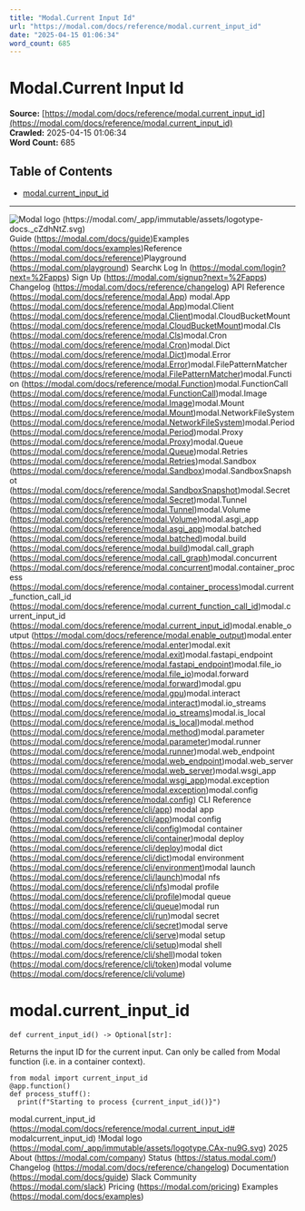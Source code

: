 ```yaml
---
title: "Modal.Current Input Id"
url: "https://modal.com/docs/reference/modal.current_input_id"
date: "2025-04-15 01:06:34"
word_count: 685
---
```


# Modal.Current Input Id

**Source:** [https://modal.com/docs/reference/modal.current_input_id](https://modal.com/docs/reference/modal.current_input_id)  
**Crawled:** 2025-04-15 01:06:34  
**Word Count:** 685

## Table of Contents

- [modal.current_input_id](#modalcurrentinputid)

---

![Modal logo (https://modal.com/_app/immutable/assets/logotype-docs._cZdhNtZ.svg)](https://modal.com/docs)
Guide (https://modal.com/docs/guide)Examples (https://modal.com/docs/examples)Reference (https://modal.com/docs/reference)Playground (https://modal.com/playground)
Search`K`
Log In (https://modal.com/login?next=%2Fapps) Sign Up (https://modal.com/signup?next=%2Fapps)
Changelog (https://modal.com/docs/reference/changelog) API Reference (https://modal.com/docs/reference/modal.App) modal.App (https://modal.com/docs/reference/modal.App)modal.Client (https://modal.com/docs/reference/modal.Client)modal.CloudBucketMount (https://modal.com/docs/reference/modal.CloudBucketMount)modal.Cls (https://modal.com/docs/reference/modal.Cls)modal.Cron (https://modal.com/docs/reference/modal.Cron)modal.Dict (https://modal.com/docs/reference/modal.Dict)modal.Error (https://modal.com/docs/reference/modal.Error)modal.FilePatternMatcher (https://modal.com/docs/reference/modal.FilePatternMatcher)modal.Function (https://modal.com/docs/reference/modal.Function)modal.FunctionCall (https://modal.com/docs/reference/modal.FunctionCall)modal.Image (https://modal.com/docs/reference/modal.Image)modal.Mount (https://modal.com/docs/reference/modal.Mount)modal.NetworkFileSystem (https://modal.com/docs/reference/modal.NetworkFileSystem)modal.Period (https://modal.com/docs/reference/modal.Period)modal.Proxy (https://modal.com/docs/reference/modal.Proxy)modal.Queue (https://modal.com/docs/reference/modal.Queue)modal.Retries (https://modal.com/docs/reference/modal.Retries)modal.Sandbox (https://modal.com/docs/reference/modal.Sandbox)modal.SandboxSnapshot (https://modal.com/docs/reference/modal.SandboxSnapshot)modal.Secret (https://modal.com/docs/reference/modal.Secret)modal.Tunnel (https://modal.com/docs/reference/modal.Tunnel)modal.Volume (https://modal.com/docs/reference/modal.Volume)modal.asgi_app (https://modal.com/docs/reference/modal.asgi_app)modal.batched (https://modal.com/docs/reference/modal.batched)modal.build (https://modal.com/docs/reference/modal.build)modal.call_graph (https://modal.com/docs/reference/modal.call_graph)modal.concurrent (https://modal.com/docs/reference/modal.concurrent)modal.container_process (https://modal.com/docs/reference/modal.container_process)modal.current_function_call_id (https://modal.com/docs/reference/modal.current_function_call_id)modal.current_input_id (https://modal.com/docs/reference/modal.current_input_id)modal.enable_output (https://modal.com/docs/reference/modal.enable_output)modal.enter (https://modal.com/docs/reference/modal.enter)modal.exit (https://modal.com/docs/reference/modal.exit)modal.fastapi_endpoint (https://modal.com/docs/reference/modal.fastapi_endpoint)modal.file_io (https://modal.com/docs/reference/modal.file_io)modal.forward (https://modal.com/docs/reference/modal.forward)modal.gpu (https://modal.com/docs/reference/modal.gpu)modal.interact (https://modal.com/docs/reference/modal.interact)modal.io_streams (https://modal.com/docs/reference/modal.io_streams)modal.is_local (https://modal.com/docs/reference/modal.is_local)modal.method (https://modal.com/docs/reference/modal.method)modal.parameter (https://modal.com/docs/reference/modal.parameter)modal.runner (https://modal.com/docs/reference/modal.runner)modal.web_endpoint (https://modal.com/docs/reference/modal.web_endpoint)modal.web_server (https://modal.com/docs/reference/modal.web_server)modal.wsgi_app (https://modal.com/docs/reference/modal.wsgi_app)modal.exception (https://modal.com/docs/reference/modal.exception)modal.config (https://modal.com/docs/reference/modal.config) CLI Reference (https://modal.com/docs/reference/cli/app) modal app (https://modal.com/docs/reference/cli/app)modal config (https://modal.com/docs/reference/cli/config)modal container (https://modal.com/docs/reference/cli/container)modal deploy (https://modal.com/docs/reference/cli/deploy)modal dict (https://modal.com/docs/reference/cli/dict)modal environment (https://modal.com/docs/reference/cli/environment)modal launch (https://modal.com/docs/reference/cli/launch)modal nfs (https://modal.com/docs/reference/cli/nfs)modal profile (https://modal.com/docs/reference/cli/profile)modal queue (https://modal.com/docs/reference/cli/queue)modal run (https://modal.com/docs/reference/cli/run)modal secret (https://modal.com/docs/reference/cli/secret)modal serve (https://modal.com/docs/reference/cli/serve)modal setup (https://modal.com/docs/reference/cli/setup)modal shell (https://modal.com/docs/reference/cli/shell)modal token (https://modal.com/docs/reference/cli/token)modal volume (https://modal.com/docs/reference/cli/volume)
# modal.current_input_id <a id="modalcurrentinputid"></a>
```
def current_input_id() -> Optional[str]:
```
 Returns the input ID for the current input.
Can only be called from Modal function (i.e. in a container context).
```
from modal import current_input_id
@app.function()
def process_stuff():
  print(f"Starting to process {current_input_id()}")
```
 modal.current_input_id (https://modal.com/docs/reference/modal.current_input_id# modalcurrent_input_id)
!Modal logo (https://modal.com/_app/immutable/assets/logotype.CAx-nu9G.svg)  2025
About (https://modal.com/company) Status (https://status.modal.com/) Changelog (https://modal.com/docs/reference/changelog) Documentation (https://modal.com/docs/guide) Slack Community (https://modal.com/slack) Pricing (https://modal.com/pricing) Examples (https://modal.com/docs/examples)